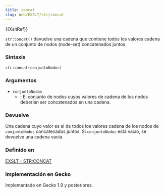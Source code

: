 ```yaml
---
title: concat
slug: Web/EXSLT/str/concat
---
```


{{XsltRef}}

`str:concat()` devuelve una cadena que contiene todos los valores cadena de un conjunto de nodos (node-set) concatenados juntos.

### Sintaxis

```
str:concat(conjuntoNodos)
```

### Argumentos

- `conjuntoNodos`
  - : El conjunto de nodos cuyos valores de cadena de los nodos deberían ser concatenados en una cadena.

### Devuelve

Una cadena cuyo valor es el de todos los valores cadena de los nodos de `conjuntoNodos` concatenados juntos. Si `conjuntoNodos` está vacío, se devuelve una cadena vacía.

### Definido en

[EXSLT - STR:CONCAT](http://www.exslt.org/str/functions/concat/index.html)

### Implementación en Gecko

Implementado en Gecko 1.9 y posteriores.
